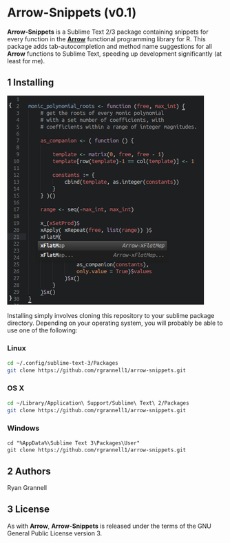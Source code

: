Arrow-Snippets (v0.1)
===========================================

**Arrow-Snippets** is a Sublime Text 2/3 package containing snippets for
every function in the [**Arrow**](https://github.com/rgrannell1/arrow) functional programming
library for R. This package adds tab-autocompletion and method name suggestions for all **Arrow**
functions to Sublime Text, speeding up development significantly (at least for me).

## 1 Installing

<img src = "sample.png"></img>

Installing simply involves cloning this repository to your sublime package directory. Depending
on your operating system, you will probably be able to use one of the following:

### Linux

```bash
cd ~/.config/sublime-text-3/Packages
git clone https://github.com/rgrannell1/arrow-snippets.git
```

### OS X

```bash
cd ~/Library/Application\ Support/Sublime\ Text\ 2/Packages
git clone https://github.com/rgrannell1/arrow-snippets.git
```

### Windows

```
cd "%AppData%\Sublime Text 3\Packages\User"
git clone https://github.com/rgrannell1/arrow-snippets.git
```


## 2 Authors

Ryan Grannell

## 3 License

As with **Arrow**, **Arrow-Snippets** is released under the terms of the GNU General Public License version 3.

